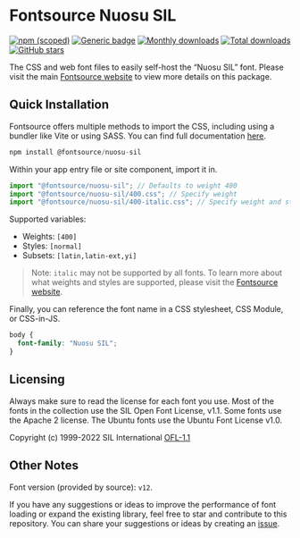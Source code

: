 # Fontsource Nuosu SIL

[![npm (scoped)](https://img.shields.io/npm/v/@fontsource/nuosu-sil?color=brightgreen)](https://www.npmjs.com/package/@fontsource/nuosu-sil) [![Generic badge](https://img.shields.io/badge/fontsource-passing-brightgreen)](https://github.com/fontsource/fontsource) [![Monthly downloads](https://badgen.net/npm/dm/@fontsource/nuosu-sil)](https://github.com/fontsource/fontsource) [![Total downloads](https://badgen.net/npm/dt/@fontsource/nuosu-sil)](https://github.com/fontsource/fontsource) [![GitHub stars](https://img.shields.io/github/stars/fontsource/fontsource.svg?style=social&label=Star)](https://github.com/fontsource/fontsource/stargazers)

The CSS and web font files to easily self-host the “Nuosu SIL” font. Please visit the main [Fontsource website](https://fontsource.org/fonts/nuosu-sil) to view more details on this package.

## Quick Installation

Fontsource offers multiple methods to import the CSS, including using a bundler like Vite or using SASS. You can find full documentation [here](https://fontsource.org/docs/getting-started/introduction).

```javascript
npm install @fontsource/nuosu-sil
```

Within your app entry file or site component, import it in.

```javascript
import "@fontsource/nuosu-sil"; // Defaults to weight 400
import "@fontsource/nuosu-sil/400.css"; // Specify weight
import "@fontsource/nuosu-sil/400-italic.css"; // Specify weight and style
```

Supported variables:
- Weights: `[400]`
- Styles: `[normal]`
- Subsets: `[latin,latin-ext,yi]`

> Note: `italic` may not be supported by all fonts. To learn more about what weights and styles are supported, please visit the [Fontsource website](https://fontsource.org/fonts/nuosu-sil).

Finally, you can reference the font name in a CSS stylesheet, CSS Module, or CSS-in-JS.

```css
body {
  font-family: "Nuosu SIL";
}
```

## Licensing
Always make sure to read the license for each font you use. Most of the fonts in the collection use the SIL Open Font License, v1.1. Some fonts use the Apache 2 license. The Ubuntu fonts use the Ubuntu Font License v1.0.

Copyright (c) 1999-2022 SIL International
[OFL-1.1](https://openfontlicense.org)

## Other Notes
Font version (provided by source): `v12`.

If you have any suggestions or ideas to improve the performance of font loading or expand the existing library, feel free to star and contribute to this repository. You can share your suggestions or ideas by creating an [issue](https://github.com/fontsource/fontsource/issues).